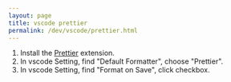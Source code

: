 ```yaml
---
layout: page
title: vscode prettier
permalink: /dev/vscode/prettier.html
---
```


1. Install the [Prettier](https://marketplace.visualstudio.com/items?itemName=esbenp.prettier-vscode) extension.
2. In vscode Setting, find "Default Formatter", choose "Prettier".
3. In vscode Setting, find "Format on Save", click checkbox.
